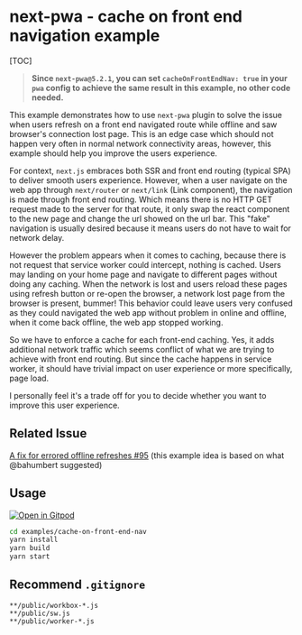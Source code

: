 

# next-pwa - cache on front end navigation example

[TOC]

> **Since `next-pwa@5.2.1`, you can set `cacheOnFrontEndNav: true` in your `pwa` config to achieve the same result in this example, no other code needed.**

This example demonstrates how to use `next-pwa` plugin to solve the issue when users refresh on a front end navigated route while offline and saw browser's connection lost page. This is an edge case which should not happen very often in normal network connectivity areas, however, this example should help you improve the users experience. 

For context, `next.js` embraces both SSR and front end routing (typical SPA) to deliver smooth users experience. However, when a user navigate on the web app through `next/router` or `next/link` (Link component), the navigation is made through front end routing. Which means there is no HTTP GET request made to the server for that route, it only swap the react component to the new page and change the url showed on the url bar. This "fake" navigation is usually desired because it means users do not have to wait for network delay.

However the problem appears when it comes to caching, because there is not request that service worker could intercept, nothing is cached. Users may landing on your home page and navigate to different pages without doing any caching. When the network is lost and users reload these pages using refresh button or re-open the browser, a network lost page from the browser is present, bummer! This behavior could leave users very confused as they could navigated the web app without problem in online and offline, when it come back offline, the web app stopped working.

So we have to enforce a cache for each front-end caching. Yes, it adds additional network traffic which seems conflict of what we are trying to achieve with front end routing. But since the cache happens in service worker, it should have trivial impact on user experience or more specifically, page load.

I personally feel it's a trade off for you to decide whether you want to improve this user experience.

## Related Issue

[A fix for errored offline refreshes #95](https://github.com/shadowwalker/next-pwa/issues/95) (this example idea is based on what @bahumbert suggested)

## Usage

[![Open in Gitpod](https://gitpod.io/button/open-in-gitpod.svg)](https://gitpod.io/#https://github.com/shadowwalker/next-pwa/)

``` bash
cd examples/cache-on-front-end-nav
yarn install
yarn build
yarn start
```

## Recommend `.gitignore`

```
**/public/workbox-*.js
**/public/sw.js
**/public/worker-*.js
```



